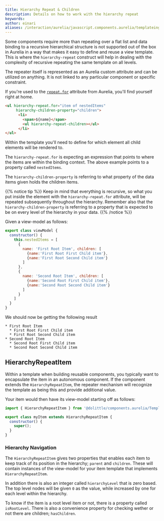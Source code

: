 ```yaml
---
title: Hierarchy Repeat & Children
description: Details on how to work with the hierarchy repeat
keywords: 
author: einari
aliases: /interaction/aurelia/javascript.components.aurelia/templateing/hierarchy_repeat
---
```

Some components require more than repeating over a flat list and data binding
to a recursive hierarchical structure is not supported out of the box in
Aurelia in a way that makes it easy to define and reuse a view template.
This is where the `hierarchy-repeat` construct will help in dealing with the
complexity of recursive repeating the same template on all levels.

The repeater itself is represented as an Aurelia custom attribute and can be
utilized on anything. It is not linked to any particular component or specific
constraint.

If you're used to the [`repeat.for`](https://aurelia.io/docs/templating/basics#repeaters)
attribute from Aurelia, you'll find yourself right at home.

```html
<ul hierarchy-repeat.for="item of nestedItems"
     hierarchy-children-property="children">
      <li>
        <span>${name}</span>
        <ul hierarchy-repeat-children></ul>
      </li>
</ul>
```

Within the template you'll need to define for which element all child elements
will be rendered to.

The `hierarchy-repeat.for` is expecting an expression that points to where
the items are within the binding context. The above example points to a property
called `nestedItems`.

The `hierarchy-children-property` is referring to what property of the data items
given holds the children items.

{{% notice tip %}}
Keep in mind that everything is recursive, so what you put inside the element
with the `hierarchy-repeat.for` attribute, will be repeated subsequently throughout
the hierarchy. Remember also that the `hierarchy-children-property` is referring to
a property that is expected to be on every level of the hierarchy in your data.
{{% /notice %}}

Given a view-model as follows:

```javascript
export class viewModel {
  constructor() {
    this.nestedItems = [
      {
        name: 'First Root Item', children: [
          {name:'First Root First Child item'},
          {name:'First Root Second Child item'}
        ]
      },
      {
        name: 'Second Root Item', children: [
          {name:'Second Root First Child item'},
          {name:'Second Root Second Child item'}
        ]
      }
    ]
  }
}
```

We should now be getting the following result

```text
* First Root Item
  * First Root First Child item
  * First Root Second Child item
* Second Root Item
  * Second Root First Child item
  * Second Root Second Child item
```

## HierarchyRepeatItem

Within a template when building reusable components, you typically want to encapsulate
the item in an autonomous component. If the component extends the `HierarchyRepeatItem`,
the repeater mechanism will recognize the template as being this and provide additional
value.

Your item would then have its view-model starting off as follows:

```javascript
import { HierarchyRepeatItem } from '@dolittle/components.aurelia/Templating';

export class myItem extends HierarchyRepeatItem {
  constructor() {
    super();
  }
}
```

### Hierarchy Navigation

The `HierarchyRepeatItem` gives two properties that enables each item to keep track of
its position in the hierarchy; `parent` and `children`. These will contain instances of
the view-model for your item template that implements `HierarchyRepeatItem`.

In addition there is also an integer called `hierarchyLevel` that is zero based.
The top level nodes will be given `0` as the value, while increased by one for each level
within the hierarchy.

To know if the item is a root level item or not, there is a property called `isRootLevel`.
There is also a convenience property for checking wether or not there are children; `hasChildren`.
